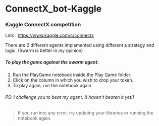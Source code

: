 # ConnectX_bot-Kaggle

### Kaggle ConnectX competition

Link : https://www.kaggle.com/c/connectx

There are 2 different agents implemented using different a strategy and logic. (Swarm is better in my opinion)

##### To play the game against the swarm agent:
1. Run the PlayGame notebook inside the Play Game folder.
2. Click on the column in which you wish to drop your token.
3. To play again, run the notebook again.

###### PS: I challenge you to beat my agent. (I haven't beaten it yet!)

> If you run into any error, try updating your libraries or running the notebook again.
